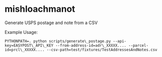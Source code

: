 # mishloachmanot
Generate USPS postage and note from a CSV


Example Usage:

```PYTHONPATH=. python scripts/generate\_postage.py --api-key=EASYPOST\_API\_KEY --from-address-id=adr\_XXXXX.... --parcel-id=prcl\_XXXXX.... --csv-path=test/fixtures/TestAddressesAndNotes.csv```
